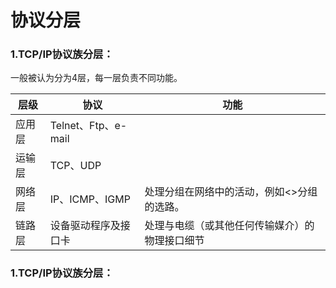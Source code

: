# 协议分层

### 1.TCP/IP协议族分层：

一般被认为分为4层，每一层负责不同功能。

| 层级 | 协议 | 功能 |
| --- | --- | --- |
| 应用层 | Telnet、Ftp、e-mail |  |
| 运输层 | TCP、UDP |  |
| 网络层 | IP、ICMP、IGMP | 处理分组在网络中的活动，例如<>分组的选路。 |
| 链路层 | 设备驱动程序及接口卡 | 处理与电缆（或其他任何传输媒介）的物理接口细节 |

### 1.TCP/IP协议族分层：



